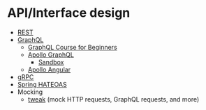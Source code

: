 # API/Interface design

- [REST](https://ics.uci.edu/~fielding/pubs/dissertation/rest_arch_style.htm)
- [GraphQL](https://graphql.org/)
  - [GraphQL Course for Beginners](https://www.youtube.com/watch?v=5199E50O7SI)
  - [Apollo GraphQL](https://www.apollographql.com/)
    - [Sandbox](https://studio.apollographql.com/sandbox/explorer/)
  - [Apollo Angular](https://the-guild.dev/graphql/apollo-angular/docs)
- [gRPC](https://grpc.io/)
- [Spring HATEOAS](https://docs.spring.io/spring-hateoas/docs/current/reference/html/)
- Mocking
  - [tweak](https://tweak-extension.com/) (mock HTTP requests, GraphQL requests, and more)
